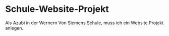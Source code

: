 # Schule-Website-Projekt
Als Azubi in der Wernern Von Siemens Schule, muss ich ein Website Projekt anlegen. 
